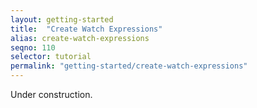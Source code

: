 ```yaml
---
layout: getting-started
title:  "Create Watch Expressions"
alias: create-watch-expressions
seqno: 110
selector: tutorial
permalink: "getting-started/create-watch-expressions"
---
```


Under construction.
